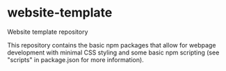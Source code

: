 # website-template
Website template repository

This repository contains the basic npm packages that allow for webpage development with minimal CSS styling and some basic npm scripting (see "scripts" in package.json for more information).
